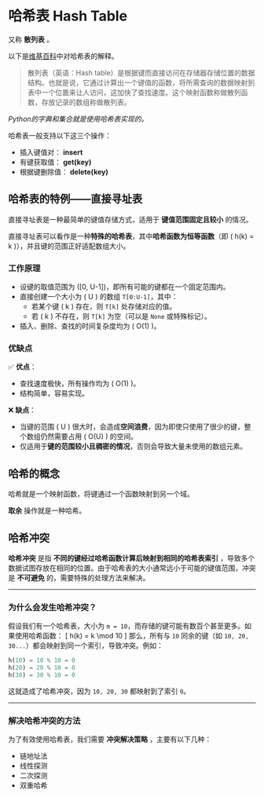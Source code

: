 # 哈希表 Hash Table

又称 **散列表** 。  

以下是[维基百科](https://zh.wikipedia.org/wiki/%E5%93%88%E5%B8%8C%E8%A1%A8)中对哈希表的解释。  
> 散列表（英语：Hash table）是根据键而直接访问在存储器存储位置的数据结构。也就是说，它通过计算出一个键值的函数，将所需查询的数据映射到表中一个位置来让人访问，这加快了查找速度。这个映射函数称做散列函数，存放记录的数组称做散列表。  

*Python的字典和集合就是使用哈希表实现的。*  

哈希表一般支持以下这三个操作：
- 插入键值对： **insert**
- 有键获取值： **get(key)**
- 根据键删除值： **delete(key)**

## 哈希表的特例——直接寻址表

直接寻址表是一种最简单的键值存储方式，适用于 **键值范围固定且较小** 的情况。  

直接寻址表可以看作是一种**特殊的哈希表**，其中**哈希函数为恒等函数**（即 \( h(k) = k \)），并且键的范围正好适配数组大小。

### 工作原理
- 设键的取值范围为 \([0, U-1]\)，即所有可能的键都在一个固定范围内。
- 直接创建一个大小为 \( U \) 的数组 `T[0:U-1]`，其中：
  - 若某个键 \( k \) 存在，则 `T[k]` 处存储对应的值。
  - 若 \( k \) 不存在，则 `T[k]` 为空（可以是 `None` 或特殊标记）。
- 插入、删除、查找的时间复杂度均为 \( O(1) \)。

### 优缺点
✅ **优点**：
- 查找速度极快，所有操作均为 \( O(1) \)。
- 结构简单，容易实现。

❌ **缺点**：
- 当键的范围 \( U \) 很大时，会造成**空间浪费**，因为即使只使用了很少的键，整个数组仍然需要占用 \( O(U) \) 的空间。
- 仅适用于**键的范围较小且稠密的情况**，否则会导致大量未使用的数组元素。


## 哈希的概念

哈希就是一个映射函数，将键通过一个函数映射到另一个域。  

**取余** 操作就是一种哈希。  

## 哈希冲突

**哈希冲突** 是指 **不同的键经过哈希函数计算后映射到相同的哈希表索引** ，导致多个数据试图存放在相同的位置。由于哈希表的大小通常远小于可能的键值范围，冲突是 **不可避免** 的，需要特殊的处理方法来解决。

---

### 为什么会发生哈希冲突？
假设我们有一个哈希表，大小为 `m = 10`，而存储的键可能有数百个甚至更多。如果使用哈希函数：
\[
h(k) = k \mod 10
\]
那么，所有与 `10` 同余的键（如 `10, 20, 30...`）都会映射到同一个索引，导致冲突。例如：
```python
h(10) = 10 % 10 = 0
h(20) = 20 % 10 = 0
h(30) = 30 % 10 = 0
```
这就造成了哈希冲突，因为 `10, 20, 30` 都映射到了索引 `0`。

---

### 解决哈希冲突的方法
为了有效使用哈希表，我们需要 **冲突解决策略** ，主要有以下几种：
- 链地址法
- 线性探测
- 二次探测
- 双重哈希